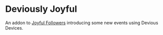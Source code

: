 # Deviously Joyful

An addon to [Joyful Followers](https://github.com/Scrabx3/JoyfulFollowers) introducing some new events using Devious Devices.
